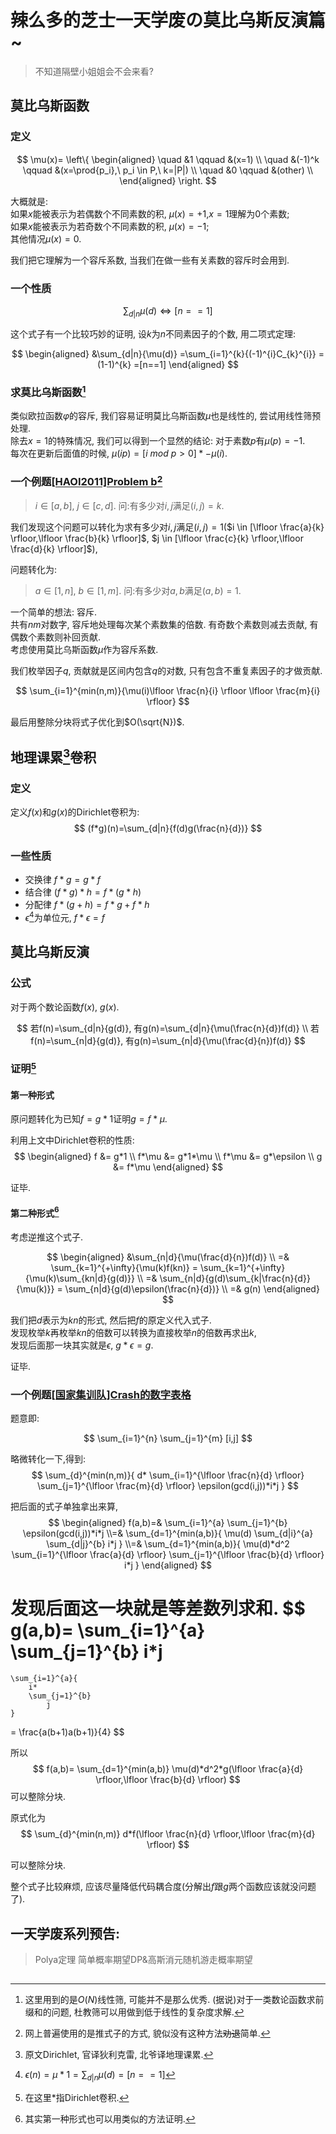 # 辣么多的芝士一天学废の莫比乌斯反演篇~

> 不知道隔壁小姐姐会不会来看?

## 莫比乌斯函数

### 定义

$$
\mu(x)=  
\left\{
\begin{aligned}
    \quad &1 \qquad &(x=1) \\  
    \quad &(-1)^k \qquad &(x=\prod{p_i},\ p_i \in P,\ k=|P|) \\  
    \quad &0 \qquad &(other) \\
\end{aligned}
\right.
$$

大概就是:  
如果$x$能被表示为若偶数个不同素数的积, $\mu(x)=+1$,$x=1$理解为$0$个素数;  
如果$x$能被表示为若奇数个不同素数的积, $\mu(x)=-1$;  
其他情况$\mu(x)=0$.

我们把它理解为一个容斥系数, 当我们在做一些有关素数的容斥时会用到.

### 一个性质

$$
\sum_{d|n}{\mu(d)} \Leftrightarrow [n==1]
$$

这个式子有一个比较巧妙的证明, 设$k$为$n$不同素因子的个数, 用二项式定理:

$$
\begin{aligned}
&\sum_{d|n}{\mu(d)}
    =\sum_{i=1}^{k}{(-1)^{i}C_{k}^{i}}
    =(1-1)^{k}
    =[n==1]
\end{aligned}
$$

### 求莫比乌斯函数[^1]

[^1]: 这里用到的是$O(N)$线性筛, 可能并不是那么优秀. (据说)对于一类数论函数求前缀和的问题, 杜教筛可以用做到低于线性的复杂度求解.

类似欧拉函数$\varphi$的容斥, 我们容易证明莫比乌斯函数$\mu$也是线性的, 尝试用线性筛预处理.  
除去$x=1$的特殊情况, 我们可以得到一个显然的结论: 对于素数$p$有$\mu(p)=-1$.  
每次在更新后面值的时候, $\mu(ip)=[i\ mod\ p > 0]* -\mu(i)$. 

### 一个例题[[HAOI2011]Problem b](https://www.luogu.com.cn/problem/P2522)[^2]

[^2]: 网上普遍使用的是推式子的方式, 貌似没有这种方法~~劝退~~简单.

> $i \in [a,b]$, $j \in [c,d]$. 问:有多少对$i,j$满足$(i,j)=k$.

我们发现这个问题可以转化为求有多少对$i,j$满足$(i,j)=1$($i \in [\lfloor \frac{a}{k} \rfloor,\lfloor \frac{b}{k} \rfloor]$, $j \in [\lfloor \frac{c}{k} \rfloor,\lfloor \frac{d}{k} \rfloor]$),  

问题转化为:
> $a \in [1,n]$, $b \in [1,m]$. 问:有多少对$a,b$满足$(a,b)=1$.

一个简单的想法: 容斥.  
共有$nm$对数字, 容斥地处理每次某个素数集的倍数. 有奇数个素数则减去贡献, 有偶数个素数则补回贡献.  
考虑使用莫比乌斯函数$\mu$作为容斥系数.

我们枚举因子$q$, 贡献就是区间内包含$q$的对数, 只有包含不重复素因子的才做贡献.

$$
\sum_{i=1}^{min(n,m)}{\mu(i)\lfloor \frac{n}{i} \rfloor \lfloor \frac{m}{i} \rfloor}
$$

最后用整除分块将式子优化到$O(\sqrt{N})$.

## 地理课累[^3]卷积

[^3]: 原文Dirichlet, 官译狄利克雷, 北爷译地理课累.

### 定义

定义$f(x)$和$g(x)$的Dirichlet卷积为:
$$
(f*g)(n)=\sum_{d|n}{f(d)g(\frac{n}{d})}
$$

### 一些性质

- 交换律 $f*g=g*f$
- 结合律 $(f*g)*h=f*(g*h)$
- 分配律 $f*(g+h)=f*g+f*h$
- $\epsilon$[^4]为单位元, $f*\epsilon=f$

[^4]: $\epsilon(n) = \mu*1 = \sum_{d|n}{\mu(d)} = [n==1]$

## 莫比乌斯反演 

### 公式

对于两个数论函数$f(x)$, $g(x)$.

$$
若f(n)=\sum_{d|n}{g(d)}, 有g(n)=\sum_{d|n}{\mu(\frac{n}{d})f(d)} \\
若f(n)=\sum_{n|d}{g(d)}, 有g(n)=\sum_{n|d}{\mu(\frac{d}{n})f(d)}  
$$

### 证明[^5]
[^5]: 在这里$*$指Dirichlet卷积.

#### 第一种形式

原问题转化为已知$f=g*1$证明$g=f*\mu$.

利用上文中Dirichlet卷积的性质:
$$
\begin{aligned}
    f &= g*1 \\
    f*\mu &= g*1*\mu \\
    f*\mu &= g*\epsilon \\
    g &= f*\mu
\end{aligned}
$$

证毕.

#### 第二种形式[^6]

[^6]: 其实第一种形式也可以用类似的方法证明.

考虑逆推这个式子.

$$
\begin{aligned}
&\sum_{n|d}{\mu(\frac{d}{n})f(d)} \\ 
    =& \sum_{k=1}^{+\infty}{\mu(k)f(kn)}
    = \sum_{k=1}^{+\infty}{\mu(k)\sum_{kn|d}{g(d)}} \\
    =& \sum_{n|d}{g(d)\sum_{k|\frac{n}{d}}{\mu(k)}}
    = \sum_{n|d}{g(d)\epsilon(\frac{n}{d})} \\ 
    =& g(n)
\end{aligned}
$$

我们把$d$表示为$kn$的形式, 然后把$f$的原定义代入式子.  
发现枚举$k$再枚举$kn$的倍数可以转换为直接枚举$n$的倍数再求出$k$,  
发现后面那一块其实就是$\epsilon$, $g*\epsilon=g$.

证毕.

### 一个例题[[国家集训队]Crash的数字表格](https://www.luogu.com.cn/problem/P1829)

题意即:

$$
\sum_{i=1}^{n}
    \sum_{j=1}^{m}
        [i,j]
$$

略微转化一下,得到:
$$
\sum_{d}^{min(n,m)}{
    d*
    \sum_{i=1}^{\lfloor \frac{n}{d} \rfloor}
        \sum_{j=1}^{\lfloor \frac{m}{d} \rfloor}
            \epsilon(gcd(i,j))*i*j   
}
$$

把后面的式子单独拿出来算,
$$
\begin{aligned}
f(a,b)=&
    \sum_{i=1}^{a}
        \sum_{j=1}^{b}
            \epsilon(gcd(i,j))*i*j   
\\=&
    \sum_{d=1}^{min(a,b)}{
        \mu(d)
        \sum_{d|i}^{a}
            \sum_{d|j}^{b}
                i*j
    } 
\\=&
    \sum_{d=1}^{min(a,b)}{
        \mu(d)*d^2
        \sum_{i=1}^{\lfloor \frac{a}{d} \rfloor}
            \sum_{j=1}^{\lfloor \frac{b}{d} \rfloor}
                i*j
    }
\end{aligned}
$$

发现后面这一块就是等差数列求和.
$$
g(a,b)=
    \sum_{i=1}^{a}
        \sum_{j=1}^{b}
            i*j
=
    \sum_{i=1}^{a}{
        i*
        \sum_{j=1}^{b}
            j
    }
=
    \frac{a(b+1)a(b+1)}{4}
$$

所以
$$
f(a,b)= \sum_{d=1}^{min(a,b)}
        \mu(d)*d^2*g(\lfloor \frac{a}{d} \rfloor,\lfloor \frac{b}{d} \rfloor)
$$
可以整除分块.

原式化为
$$
\sum_{d}^{min(n,m)}
    d*f(\lfloor \frac{n}{d} \rfloor,\lfloor \frac{m}{d} \rfloor)
$$

可以整除分块.

整个式子比较麻烦, 应该尽量降低代码耦合度(分解出$f$跟$g$两个函数应该就没问题了).

## 一天学废系列预告:

> Polya定理
> 简单概率期望DP&高斯消元随机游走概率期望

## 
